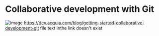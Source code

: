 # Collaborative development with Git

![image](https://user-images.githubusercontent.com/71446337/162409650-2c4599d4-f64b-48ac-a4e3-6a4936825560.png)
https://dev.acquia.com/blog/getting-started-collaborative-development-git
file text inthe link doesn't exist
